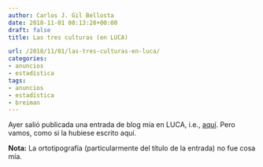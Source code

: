 ```yaml
---
author: Carlos J. Gil Bellosta
date: 2018-11-01 08:13:28+00:00
draft: false
title: Las tres culturas (en LUCA)

url: /2018/11/01/las-tres-culturas-en-luca/
categories:
- anuncios
- estadística
tags:
- anuncios
- estadística
- breiman
---
```


Ayer salió publicada una entrada de blog mía en LUCA, i.e., [aquí](https://empresas.blogthinkbig.com/las-3-culturas/). Pero vamos, como si la hubiese escrito aquí.

**Nota:** La ortotipografía (particularmente del título de la entrada) no fue cosa mía.
